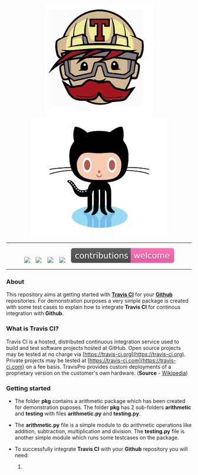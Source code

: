 <p align="center"><img src="/misc/travis-ci.gif"><img src="/misc/github.gif" height=325 width=375></p>

---

<p align="center">
  <img src="https://img.shields.io/travis/ajaymache/travis-ci-with-github.svg">&nbsp;&nbsp;&nbsp;
  <img src="https://img.shields.io/github/license/ajaymache/travis-ci-with-github.svg">&nbsp;&nbsp;&nbsp;
  <img src="https://img.shields.io/github/issues/ajaymache/travis-ci-with-github.svg?colorB=DAA520">&nbsp;&nbsp;&nbsp;
  <img src="https://img.shields.io/github/languages/count/ajaymache/travis-ci-with-github.svg?colorB=ff5733">&nbsp;&nbsp;&nbsp;
  <img src="/shields/contributions.svg">
</p>

---

### About
This repository aims at getting started with **[Travis CI](https://travis-ci.org)** for your **[Github](https://github.com)** repositories. For demonstration purposes a very simple package is created with some test cases to explain how to integrate **Travis CI** for continous integration with **Github**.

### What is Travis CI?
Travis CI is a hosted, distributed continuous integration service used to build and test software projects hosted at GitHub.
Open source projects may be tested at no charge via [https://travis-ci.org](https://travis-ci.org). Private projects may be tested at [https://travis-ci.com](https://travis-ci.com) on a fee basis. TravisPro provides custom deployments of a proprietary version on the customer's own hardware. (**Source** - [Wikipedia](https://en.wikipedia.org/wiki/Travis_CI))

### Getting started
- The folder **pkg** contains a arithmetic package which has been created for demonstration puposes. The folder **pkg** has 2 sub-folders **arithmetic** and **testing** with files **arithmetic.py** and **testing.py**.
- The **arithmetic.py** file is a simple module to do arithmetic operations like addition, subtraction, multiplication and division. The **testing.py** file is another simple module which runs some testcases on the package.
- To successfully integrate **Travis CI** with your **Github** repository you will need:
  
  1.  
